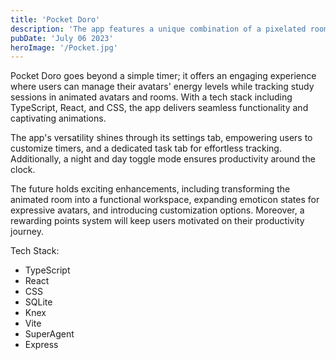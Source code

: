 ```yaml
---
title: 'Pocket Doro'
description: 'The app features a unique combination of a pixelated room and avatar with a pomodoro timer for enhanced productivity.'
pubDate: 'July 06 2023'
heroImage: '/Pocket.jpg'
---
```


Pocket Doro goes beyond a simple timer; it offers an engaging experience where users can manage their avatars' energy levels while tracking study sessions in animated avatars and rooms. With a tech stack including TypeScript, React, and CSS, the app delivers seamless functionality and captivating animations.

The app's versatility shines through its settings tab, empowering users to customize timers, and a dedicated task tab for effortless tracking. Additionally, a night and day toggle mode ensures productivity around the clock.

The future holds exciting enhancements, including transforming the animated room into a functional workspace, expanding emoticon states for expressive avatars, and introducing customization options. Moreover, a rewarding points system will keep users motivated on their productivity journey.

Tech Stack:

- TypeScript
- React
- CSS
- SQLite
- Knex
- Vite
- SuperAgent
- Express
